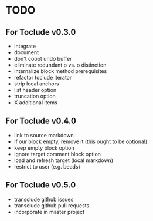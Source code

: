 TODO
====

For Toclude v0.3.0
------------------

-	integrate
-	document
-	don't coopt undo buffer
-	eliminate redundant p vs. o distinction
-	internalize block method prerequisites
-	refactor toclude iterator
-	strip local anchors
-	list header option
-	truncation option
-	X additional items

For Toclude v0.4.0
------------------

-	link to source markdown
-	if our block empty, remove it (this ought to be optional)
-	keep empty block option
-	ignore target comment block option
-	load and refresh target (local markdown)
-	restrict to user (e.g. beads)

For Toclude v0.5.0
------------------

-	transclude github issues
-	transclude github pull requests
-	incorporate in master project
